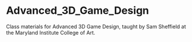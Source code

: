 # Advanced_3D_Game_Design
Class materials for Advanced 3D Game Design, taught by Sam Sheffield at the Maryland Institute College of Art.
